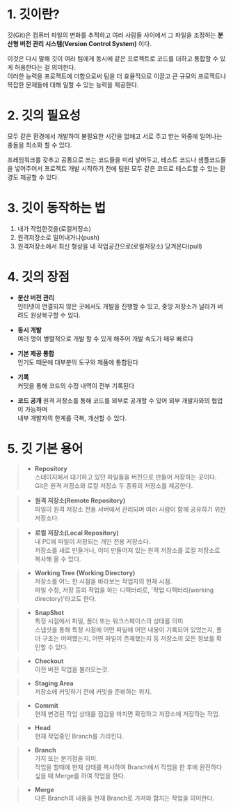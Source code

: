 # 1. 깃이란?
깃(Git)은 컴퓨터 파일의 변화를 추적하고 여러 사람들 사이에서 그 파일을 조정하는 **분산형 버전 관리 시스템(Version Control System)** 이다.

이것은 다시 말해 깃이 여러 팀에게 동시에 같은 프로젝트로 코드를 더하고 통합할 수 있게 허용한다는 걸 의미한다.   
이러한 능력을 프로젝트에 더함으로써 팀을 더 효율적으로 이끌고 큰 규모의 프로젝트나 복잡한 문제들에 대해 일할 수 있는 능력을 제공한다.

# 2. 깃의 필요성
모두 같은 환경에서 개발하여 불필요한 시간을 없애고 서로 주고 받는 와중에 일어나는 충돌을 최소화 할 수 있다.   

프레임워크를 갖추고 공통으로 쓰는 코드들을 미리 넣어두고, 테스트 코드나 샘플코드들을 넣어주어서 프로젝트 개발 시작하기 전에 팀원 모두 같은 코드로 테스트할 수 있는 환경도 제공할 수 있다.

# 3. 깃이 동작하는 법
1. 내가 작업한것을(로컬저장소)
2. 원격저장소로 밀어내거나(push)
3. 원격저장소에서 최신 형상을 내 작업공간으로(로컬저장소) 당겨온다(pull)

# 4. 깃의 장점

- **분산 버전 관리**   
인터넷이 연결되지 않은 곳에서도 개발을 진행할 수 있고, 중앙 저장소가 날라가 버려도 원상복구할 수 있다.

- **동시 개발**   
여러 명이 병렬적으로 개발 할 수 있게 해주어 개발 속도가 매우 빠르다

- **기본 제공 통합**   
인기도 때문에 대부분의 도구와 제품에 통합된다

- **기록**   
커밋을 통해 코드의 수정 내역이 전부 기록된다

- **코드 공개**
원격 저장소를 통해 코드를 외부로 공개할 수 있어 외부 개발자와의 협업이 가능하며   
내부 개발자의 한계를 극복, 개선할 수 있다.

# 5. 깃 기본 용어
> - **Repository**   
스테이지에서 대기하고 있던 파일들을 버전으로 만들어 저장하는 곳이다.   
Git은 원격 저장소와 로컬 저장소 두 종류의 저장소를 제공한다.   

> - **원격 저장소(Remote Repository)**   
파일이 원격 저장소 전용 서버에서 관리되며 여러 사람이 함께 공유하기 위한 저장소다.   

> - **로컬 저장소(Local Repository)**   
내 PC에 파일이 저장되는 개인 전용 저장소다.   
저장소를 새로 만들거나, 이미 만들어져 있는 원격 저장소를 로컬 저장소로 복사해 올 수 있다.   

> - **Working Tree (Working Directory)**   
저장소를 어느 한 시점을 바라보는 작업자의 현재 시점.   
파일 수정, 저장 등의 작업을 하는 디렉터리로, '작업 디렉터리(working directory)'라고도 한다.   

> - **SnapShot**   
특정 시점에서 파일, 폴더 또는 워크스페이스의 상태를 의미.   
스냅샷을 통해 특정 시점에 어떤 파일에 어떤 내용이 기록되어 있었는지, 폴더 구조는 어떠했는지, 어떤 파일이 존재했는지 등 저장소의 모든 정보를 확인할 수 있다.   

> - **Checkout**   
이전 버젼 작업을 불러오는것.   

> - **Staging Area**   
저장소에 커밋하기 전에 커밋을 준비하는 위치.   

> - **Commit**   
현재 변경된 작업 상태를 점검을 마치면 확정하고 저장소에 저장하는 작업.   

> - **Head**   
현재 작업중인 Branch를 가리킨다.   

> - **Branch**   
가지 또는 분기점을 의미.   
작업을 할때에 현재 상태를 복사하여 Branch에서 작업을 한 후에 완전하다 싶을 때 Merge를 하여 작업을 한다.   

> - **Merge**   
다른 Branch의 내용을 현재 Branch로 가져와 합치는 작업을 의미한다.   

